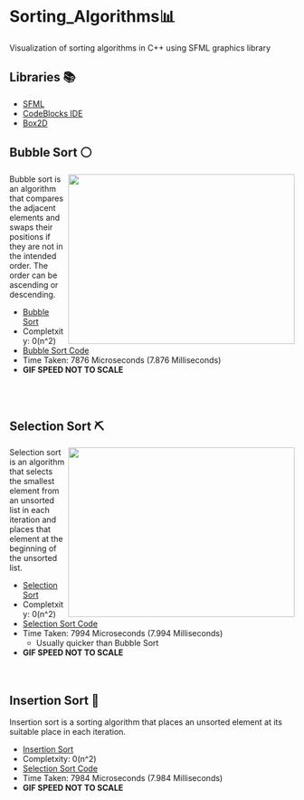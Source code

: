 # Sorting_Algorithms📊
Visualization of sorting algorithms in C++ using SFML graphics library

## Libraries 📚
* [SFML](https://www.sfml-dev.org/)
* [CodeBlocks IDE](http://www.codeblocks.org/)
* [Box2D](https://box2d.org/)

## Bubble Sort ⚪
<img width="400" height="300" align='Right' src="https://github.com/Raziz1/Sorting_Algorithms/blob/main/gif/Bubble_Sort_GIF.gif? raw=true">
Bubble sort is an algorithm that compares the adjacent elements and swaps their positions if they are not in the intended order. The order can be ascending or descending.

  * [Bubble Sort](https://www.programiz.com/dsa/bubble-sort)
  * Completxity: 0(n^2)
  * [Bubble Sort Code](https://github.com/Raziz1/Sorting_Algorithms/blob/main/code/Bubble_Sort/main.cpp)
  * Time Taken: 7876 Microseconds (7.876 Milliseconds)
  * **GIF SPEED NOT TO SCALE**
  </br>
  </br>

## Selection Sort ⛏
<img width="400" height="300" align='Right' src="https://github.com/Raziz1/Sorting_Algorithms/blob/main/gif/Selection_Sort_GIF.gif? raw=true">

Selection sort is an algorithm that selects the smallest element from an unsorted list in each iteration and places that element at the beginning of the unsorted list.

* [Selection Sort](https://www.programiz.com/dsa/selection-sort)
* Completxity: 0(n^2)
* [Selection Sort Code](https://github.com/Raziz1/Sorting_Algorithms/blob/main/code/Selection_Sort/main.cpp)
* Time Taken: 7994 Microseconds (7.994 Milliseconds)
  - Usually quicker than Bubble Sort
* **GIF SPEED NOT TO SCALE**  
  </br>
  </br>
  
## Insertion Sort 🔽
Insertion sort is a sorting algorithm that places an unsorted element at its suitable place in each iteration.

* [Insertion Sort](https://www.programiz.com/dsa/insertion-sort)
* Completxity: 0(n^2)
* [Selection Sort Code](https://github.com/Raziz1/Sorting_Algorithms/blob/main/code/Selection_Sort/main.cpp)
* Time Taken: 7984 Microseconds (7.984 Milliseconds)
* **GIF SPEED NOT TO SCALE**  
  </br>
  </br>

